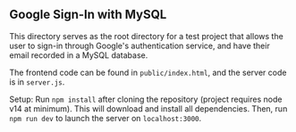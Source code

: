 ## Google Sign-In with MySQL
This directory serves as the root directory for a test project that allows the user to sign-in through Google's authentication service, and have their email recorded in a MySQL database.

The frontend code can be found in `public/index.html`, and the server code is in `server.js`.

Setup:
Run `npm install` after cloning the repository (project requires node v14 at minimum). This will download and install all dependencies. Then, run `npm run dev` to launch the server on `localhost:3000`.
